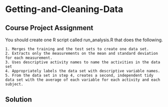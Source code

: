 # Getting-and-Cleaning-Data

## Course Project Assignment

 You should create one R script called run_analysis.R that does the following. 

    1. Merges the training and the test sets to create one data set.
    2. Extracts only the measurements on the mean and standard deviation for each measurement. 
    3. Uses descriptive activity names to name the activities in the data set
    4. Appropriately labels the data set with descriptive variable names. 
    5. From the data set in step 4, creates a second, independent tidy data set with the average of each variable for each activity and each subject.

## Solution
